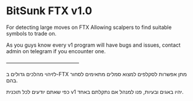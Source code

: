 # BitSunk FTX v1.0

For detecting large moves on FTX
Allowing scalpers to find suitable symbols to trade on.

As you guys know every v1 program will have bugs and issues, contact admin on telegram if you encounter one.

——————————————

לזיהוי מהלכים גדולים ב-FTX
מתן אפשרות לסקלפים למצוא סמלים מתאימים לסחור בהם.

כפי שאתם יודעים לכל תוכנית v1 יהיו באגים ובעיות, פנו למנהל אם נתקלתם באחד.
